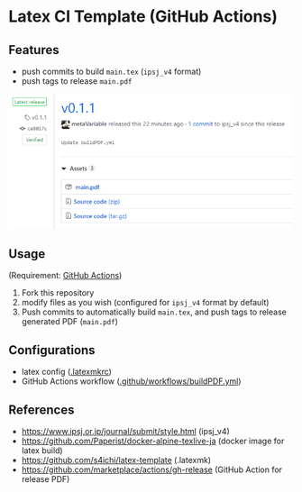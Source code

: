 # Latex CI Template (GitHub Actions)

## Features

- push commits to build `main.tex` (`ipsj_v4` format)
- push tags to release `main.pdf`


![release generated PDF](./image.png "release generated PDF")


## Usage

(Requirement: [GitHub Actions](https://github.com/features/actions))
1. Fork this repository
2. modify files as you wish (configured for `ipsj_v4` format by default)
3. Push commits to automatically build `main.tex`, and push tags to release generated PDF (`main.pdf`)

## Configurations

- latex config ([.latexmkrc](.latexmkrc))
- GitHub Actions workflow ([.github/workflows/buildPDF.yml](.github/workflows/buildPDF.yml))

## References

- https://www.ipsj.or.jp/journal/submit/style.html (ipsj_v4)
- https://github.com/Paperist/docker-alpine-texlive-ja (docker image for latex build)
- https://github.com/s4ichi/latex-template (.latexmk)
- https://github.com/marketplace/actions/gh-release (GitHub Action for release PDF)
